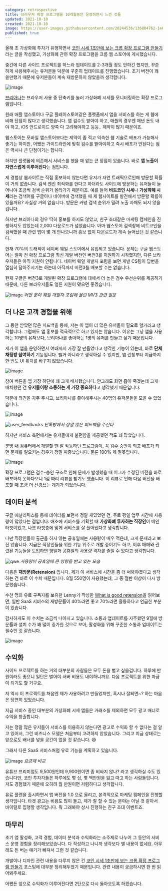 ```yaml
---
category: retrospective
title: 브라우저 확장 프로그램을 10개월동안 운영하면서 느낀 것들
updated: 2021-10-10
created: 2021-10-10
image: https://user-images.githubusercontent.com/20244536/136804762-1e64b59c-e60e-462b-99f8-a39131f4c507.png
published: true
---
```


올해 초 가상화폐 투자가 유행하면서 [코인 시세 1초만에 보는 크롬 확장 프로그램 만들기](/cryptocurrency-price-in-a-second/) 라는 글을 작성했고, 가상화폐 관련 확장 프로그램을 크롬 웹 스토어에 게시했습니다.

중간에 다른 사이드 프로젝트를 하느라 업데이트를 2-3개월 정도 안하긴 했지만, 꾸준하게 사용해주시는 유저분들 덕분에 꾸준히 업데이트를 진행했습니다. 초기 버전이 꽤 쓸만했기 때문에 유저분들이 계속 재방문하지 않았을까 생각합니다.

<!--more-->

![image](https://user-images.githubusercontent.com/20244536/136682993-1e3adf51-28e0-4684-98f3-2f8e213dc26f.png)

[브리아나](https://brianalabs.com)는 브라우저 사용 중 단축키를 눌러 가상화폐 시세를 모니터링하는 확장 프로그램입니다.

원래 애플 앱스토어나 구글 플레이스토어같은 플랫폼에서 앱을 서비스를 하는 게 웹에 비해 단점이 많다고 생각했습니다. 앱 검수도 받아야 하고, 애플의 경우엔 매년 돈도 내야 하고, iOS 안드로이드 양쪽 다 고려해야하고 등등.. 제약이 많기 때문이죠.

웹스토어는 모바일 앱스토어보다는 제약이 좀 적고 익숙한 웹 기술로 배포가 가능해서 좋기는 하지만, 어쨌든 가이드라인에 맞춰 검수를 받아야하고 즉시 배포가 안된다는 점은 역시나 큰 단점이기는 합니다.

하지만 플랫폼에 의존해서 서비스를 했을 때 얻는 큰 장점이 있습니다. 바로 **앱 노출이 자연스럽게 이루어진다**는 점입니다.

제 경험상 웹사이트는 직접 홍보하지 않는다면 유저가 자연 트래픽으로인해 방문할 확률이 거의 없습니다. 검색 엔진 최적화를 한다고 하더라도 사이트에 방문하는 유저들이 늘어나야 조금씩 검색 순위가 올라가기 때문이죠. 예를 들어 **비트코인 시세**나 **가상화폐 시세**라는 검색어를 구글이나 네이버에 검색했을 때 제 웹사이트를 발견해서 방문할 확률이 있을까요? 사실상 거의 없습니다. 방문은 커녕 검색 순위가 밀려 노출 자체도 되지 않을겁니다.

하지만 브리아나의 경우 딱히 홍보를 하지도 않았고, 친구 초대같은 마케팅 캠페인을 진행하지도 않았는데 2,000 다운로드가 넘었습니다. 아마 웹스토어 검색창에 비트코인을 검색했을 때 관련 앱이 몇 개 안나오니까 홍보 없이 다운로드가 계속 늘어났던 것 같습니다.

현재 70%의 트래픽이 네이버 웨일 스토어에서 유입되고 있습니다. 문제는 구글 웹스토어는 얼마 전 확장 프로그램 최신 개발 버전인 버전3를 지원하기 시작했지만, 다른 브라우저들은 아직 지원이 안됩니다. 네이버 웨일 개발자 포럼을 보면 개발 CS팀이 답변을 열심히 달아주시기는 하는데 아직까지 버전3를 배포할 수는 없습니다.

현재 구글은 버전3로 개발된 확장 프로그램에 대해서 더 높은 검수 우선순위를 제공하기 때문에, 다른 브라우저들도 얼른 지원이 됐으면 좋겠습니다.

![image](https://user-images.githubusercontent.com/20244536/136687743-f2c54e35-3ba8-4224-833f-758345435a4e.png)
_어떤 분이 웨일 개발자 포럼에 올린 MV3 관련 질문_

## 더 나은 고객 경험을 위해

그 동안 받았던 많은 피드백을 통해, 저는 이 앱이 더 많은 유저들이 필요로 할거라고 생각합니다. 그럼에도 앱 홍보를 적극적으로 하고 있지는 않습니다. 이유는 그냥 앱을 사용하는 10명의 유저보다, 브리아나를 좋아하는 1명의 유저를 만들고 싶기 때문입니다.

제가 이 앱을 운영하면서 여태까지 가장 잘 만들었다고 생각한 기능이 있는데, 바로 **단체 채팅방 참여하기** 기능입니다. 별거 아니라고 생각하실 수 있지만, 앱 런칭부터 지금까지 한 번도 UI 위치를 바꾸지 않았습니다.

![image](https://user-images.githubusercontent.com/20244536/136741905-0763d744-672f-4743-9170-34b2a9461b18.png)

참여 버튼을 앱 가장 하단에 꽤 크게 배치했습니다. 안그래도 화면 좁아 죽겠는데 크게 배치했던 건 **유저들이랑 소통하는 게 가장 중요하다**고 생각했기 때문입니다.

덕분에 의견을 자주 주시고, 브리아나를 좋아해주시는 40명의 유저분들을 모을 수 있었습니다.

![image](https://user-images.githubusercontent.com/20244536/136743338-81261306-ea3d-4b57-8ef3-b5e11b39cefd.png)

![user_feedbacks](https://user-images.githubusercontent.com/20244536/136753851-b79b1067-12e0-4fbd-9d64-af6bfc761aaa.png)
_단톡방에서 정말 많은 피드백을 주신다_

하지만 서비스 측면에서는 유저들에게 불편함을 제공했던 적도 꽤 많았습니다.

분명 내 컴퓨터에서 개발할 땐 잘 작동하던 프로그램이, 꼭 검수 승인이 되고 배포가 되면 문제를 일으키는 경우가 정말 짜증났습니다. 물론 100% 제 잘못입니다.

![image](https://user-images.githubusercontent.com/20244536/136781735-10dadfec-bd44-40e0-a6a0-25f26ebfb387.png)

확장 프로그램은 검수-승인 구조로 인해 문제가 발생했을 때 버그가 수정된 버전을 바로 배포하지 못하다보니 1점 짜리 리뷰를 받기도 했습니다. 이 리뷰로 인해 다음 버전을 배포할 때 조금 더 신경쓰는 계기가 되었습니다.

## 데이터 분석

구글 애널리틱스를 통해 데이터를 보면서 정말 재밌었던 건, 주로 평일 업무 시간에 사용량이 많았다는 점입니다. 애초에 서비스를 기획할 때 **가상화폐 투자하는 직장인**이 메인 타겟이었고, 나름 타겟층에 맞게 서비스를 잘 풀어냈다고 생각합니다.

다만 직장인들이 출근을 하지 않는 공휴일에는 사용량이 매우 적은데, 크게 문제라고 보진 않습니다. 지금은 직장인들을 위한 기능 위주로 개발 중이기도 하고, 이후 매매와 관련된 기능들을 도입하면 평일과 공휴일의 사용량 격차를 줄일 수 있다고 생각합니다.

![qwe](https://user-images.githubusercontent.com/20244536/136778439-9cf94312-b0bf-4431-a8a3-911e064929a9.png)
_사용량이 공휴일에 큰 영향을 받고 있는 모습_

다음은 **재방문(Retension)** 입니다. 제가 이 서비스에 시간을 좀 더 써봐야겠다고 생각하는 건 바로 이 수치 때문입니다. 8월 550명이 사용했는데, 그 중 절반 이상이 다시 방문했습니다.

수천 명의 유료 구독자를 보유한 Lenny가 작성한 [What is good retension](https://www.lennysnewsletter.com/p/what-is-good-retention-issue-29)을 읽어보면, 일반 SaaS 서비스의 재방문률이 40%라면 좋고 70%라면 훌륭하다고 언급한 부분이 있습니다.

감사하게도 이 수치는 조금씩 나아지고 있습니다. 소통과 업데이트를 자주했던 9월에 방문률과 설치 수가 꽤 많이 증가한 것으로 보아, 활성화를 위해 꾸준한 소통과 업데이트는 필수인 것 같습니다.

![image](https://user-images.githubusercontent.com/20244536/136758368-6b4586bb-7406-4ec3-a61a-72be079f1702.png)

## 수익화

사이드 프로젝트를 하는 거의 대부분의 사람들은 모두 돈을 벌고 싶을겁니다. 하루에 만원이라도 좋으니 일단은 벌어야 서버 비용도 내야하니까요. 다음 프로젝트를 위한 자금이 되기도 할 거구요.

저 역시 이 프로젝트를 처음엔 제가 사용하려고 만들었지만, 혹시나 잘되면~? 하는 마음은 당연히 있었습니다.

지금 서비스 중인 대부분의 가상화폐 시세 앱들은 거래소를 제외하면 모두 광고 배너로 수익을 창출합니다.

저는 정말 많은 유저들이 서비스를 이용하지 않는다면 광고로 수익화 할 수 없다는 걸 알고 있어서, 그런 비즈니스 모델은 처음부터 고려하지 않았습니다. 그리고 지금 상태로는 앞으로도 배너를 넣을 공간이 없을 것 같습니다. 😅

그래서 다른 SaaS 서비스처럼 유료 기능을 계획하고 있습니다.

![image](https://user-images.githubusercontent.com/20244536/136801359-0721d4c0-bedb-4740-bcf0-f349773729f0.png)
_요금제 비교_

유튜브 프리미엄도 9,500원인데 9,900원이면 좀 비싸지 않나? 라고 생각하실 수도 있습니다만, 코인 투자자들은 하루에도 몇 십, 몇 백만원을 잃고 따고 하는 사람들입니다. 저도 경험했기 때문에 오히려 월 만원이면 저렴하다고 생각합니다.

유료 플랜을 출시하면서 앱 버전을 1.0 으로 올리고, 본격적으로 마케팅 캠페인을 진행할 생각입니다. 타겟 광고는 비용도 많이 들고, 제가 잘 할 수 있는 분야는 아닐 것 같아서 바이럴로 집행할 생각입니다. 뭐 그래봐야 상시 진행하는 친구 초대 이벤트죠.

## 마무리

초기 앱 활성화, 고객 경험, 데이터 분석과 수익화라는 소주제로 나누어 그 동안의 서비스 운영 경험을 정리해보았습니다. 다 작성하고 나니까 생각보다 별 내용이 없네요. 아무래도 돈 버는 얘기가 빠져서 그런 것 같습니다.

개발이나 디자인 관련 내용을 다루지 않은 건 [코인 시세 1초만에 보는 크롬 확장 프로그램 만들기](/cryptocurrency-price-in-a-second/) 포스팅에 대부분 정리해두었기 때문입니다. 관련 내용이 궁금하시면 한 번 읽어봐주세요.

어쨌든 앞으로 수익화가 이루어진다면 2탄으로 다시 돌아오도록 하겠습니다.

